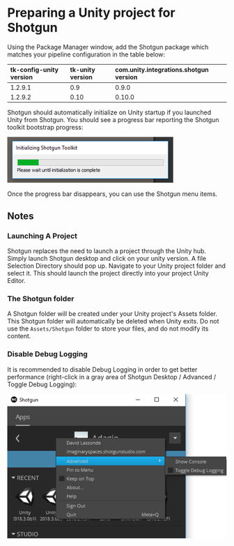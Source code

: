 # Preparing a Unity project for Shotgun
Using the Package Manager window, add the Shotgun package which matches your
pipeline configuration in the table below:

| tk-config-unity version | tk-unity version | com.unity.integrations.shotgun version |
| :---------------------- | :--------------- | :------------------------------------- |
| 1.2.9.1                 | 0.9              | 0.9.0                                  |
| 1.2.9.2                 | 0.10             | 0.10.0                                 |
   
Shotgun should automatically initialize on Unity startup if you launched Unity 
from Shotgun. You should see a progress bar reporting the Shotgun toolkit 
bootstrap progress:

![Toolkit Progress Bar](images/toolkit_progress_bar.png)

Once the progress bar disappears, you can use the Shotgun menu items. 

## Notes

### Launching A Project
Shotgun replaces the need to launch a project through the Unity hub.
Simply launch Shotgun desktop and click on your unity version. A file Selection
Directory should pop up. Navigate to your Unity project folder and select it. 
This should launch the project directly into your project Unity Editor. 

### The Shotgun folder 
A Shotgun folder will be created under your Unity project's 
Assets folder. This Shotgun folder will automatically be deleted when Unity 
exits. Do not use the `Assets/Shotgun` folder to store your files, and do not 
modify its content.

### Disable Debug Logging
It is recommended to disable Debug Logging in order to get better performance 
(right-click in a 
gray area of Shotgun Desktop / Advanced / Toggle Debug Logging):

![Toggle Debug Logging](images/toggle_debug.png)

